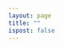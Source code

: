 ```yaml
---
layout: page
title: ""
ispost: false
---
```

<script>
$(document).ready(function () {
    const queryString = window.location.search;
    const urlParams = new URLSearchParams(queryString);

    const tag = urlParams.get("tag")

    const re = /[^a-zA-Z0-9+\-*\s]+/g;

    filterPostsByQuery(tag.replace(re, ""));
});
</script>

